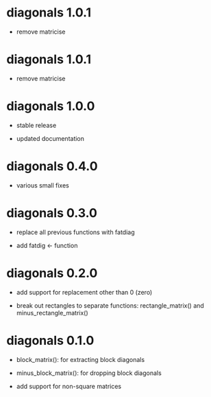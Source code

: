 diagonals 1.0.1
===================

* remove matricise


diagonals 1.0.1
===================

* remove matricise


diagonals 1.0.0
===================

* stable release

* updated documentation


diagonals 0.4.0
===================

* various small fixes


diagonals 0.3.0
===================

* replace all previous functions with fatdiag

* add fatdig <- function


diagonals 0.2.0
===================

* add support for replacement other than 0 (zero)

* break out rectangles to separate functions: rectangle_matrix() and minus_rectangle_matrix()


diagonals 0.1.0
===================

* block_matrix(): for extracting block diagonals

* minus_block_matrix(): for dropping block diagonals

* add support for non-square matrices
